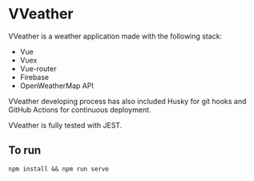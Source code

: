 # VVeather

VVeather is a weather application made with the following stack:

- Vue
- Vuex
- Vue-router
- Firebase
- OpenWeatherMap API

VVeather developing process has also included Husky for git hooks and GitHub Actions for continuous deployment.

VVeather is fully tested with JEST.

## To run

```
npm install && npm run serve
```

